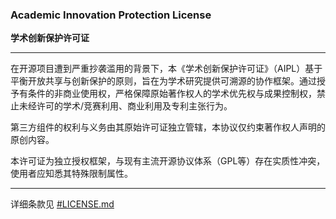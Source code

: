 ### Academic Innovation Protection License
**学术创新保护许可证**

---

在开源项目遭到严重抄袭滥用的背景下，本《学术创新保护许可证》（AIPL）基于平衡开放共享与创新保护的原则，旨在为学术研究提供可溯源的协作框架。通过授予有条件的非商业使用权，严格保障原始著作权人的学术优先权与成果控制权，禁止未经许可的学术/竞赛利用、商业利用及专利主张行为。

第三方组件的权利与义务由其原始许可证独立管辖，本协议仅约束著作权人声明的原创内容。

本许可证为独立授权框架，与现有主流开源协议体系（GPL等）存在实质性冲突，使用者应知悉其特殊限制属性。

---

详细条款见 [#LICENSE.md](LICENSE)



